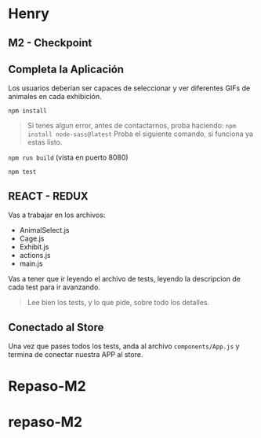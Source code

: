 # Henry

## M2 - Checkpoint

## Completa la Aplicación

Los usuarios deberían ser capaces de seleccionar y ver diferentes GIFs de animales en cada exhibición.

`npm install`

> Si tenes algun error, antes de contactarnos, proba haciendo:
> `npm install node-sass@latest`
> Proba el siguiente comando, si funciona ya estas listo.

`npm run build` (vista en puerto 8080)

`npm test`

## REACT - REDUX

Vas a trabajar en los archivos:

- AnimalSelect.js
- Cage.js
- Exhibit.js
- actions.js
- main.js

Vas a tener que ir leyendo el archivo de tests, leyendo la descripcion de cada test para ir avanzando.

>Lee bien los tests, y lo que pide, sobre todo los detalles.

## Conectado al Store

Una vez que pases todos los tests, anda al archivo `components/App.js` y termina de conectar nuestra APP al store.

# Repaso-M2
# repaso-M2
